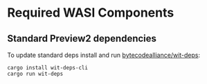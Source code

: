 # Required WASI Components

## Standard Preview2 dependencies

To update standard deps install and run [bytecodealliance/wit-deps]:

```
cargo install wit-deps-cli
cargo run wit-deps
```

[bytecodealliance/wit-deps]: https://github.com/bytecodealliance/wit-deps
